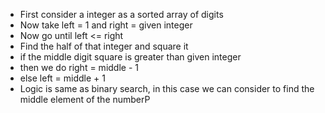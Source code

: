 - First consider a integer as a sorted array of digits
- Now take left = 1 and right = given integer
- Now go until left <= right
- Find the half of that integer and square it
- if the middle digit square is greater than given integer
- then we do right = middle - 1
- else left = middle + 1
- Logic is same as binary search, in this case we can consider to find the middle element of the numberP 